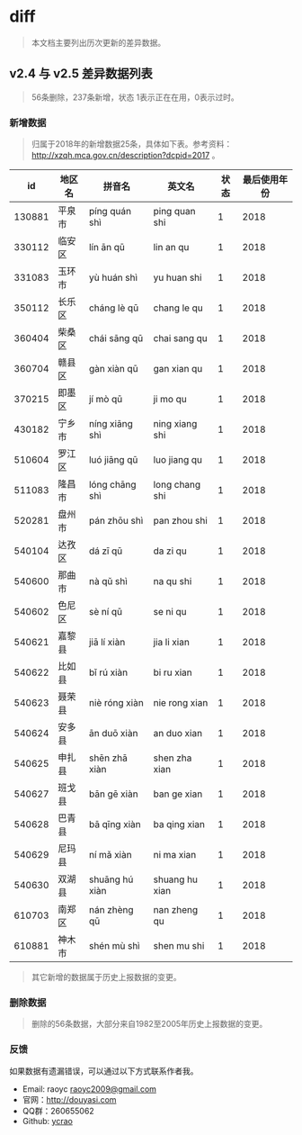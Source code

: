 # diff

>   本文档主要列出历次更新的差异数据。


## v2.4 与 v2.5 差异数据列表

>   56条删除，237条新增，状态 1表示正在在用，0表示过时。

### 新增数据

>   归属于2018年的新增数据25条，具体如下表。参考资料：http://xzqh.mca.gov.cn/description?dcpid=2017 。

| id | 地区名 | 拼音名 | 英文名| 状态 | 最后使用年份 | 
| ---- | ---- | ---- | ---- | ---- | ---- |
| 130881 | 平泉市 | píng quán shì | ping quan shi | 1 | 2018 |
| 330112 | 临安区 | lín ān qū | lin an qu | 1 | 2018 |
| 331083 | 玉环市 | yù huán shì | yu huan shi | 1 | 2018 |
| 350112 | 长乐区 | cháng lè qū | chang le qu | 1 | 2018 |
| 360404 | 柴桑区 | chái sāng qū | chai sang qu | 1 | 2018 |
| 360704 | 赣县区 | gàn xiàn qū | gan xian qu | 1 | 2018 |
| 370215 | 即墨区 | jí mò qū | ji mo qu | 1 | 2018 |
| 430182 | 宁乡市 | níng xiāng shì | ning xiang shi | 1 | 2018 |
| 510604 | 罗江区 | luó jiāng qū | luo jiang qu | 1 | 2018 |
| 511083 | 隆昌市 | lóng chāng shì | long chang shi | 1 | 2018 |
| 520281 | 盘州市 | pán zhōu shì | pan zhou shi | 1 | 2018 |
| 540104 | 达孜区 | dá zī qū | da zi qu | 1 | 2018 |
| 540600 | 那曲市 | nà qǔ shì | na qu shi | 1 | 2018 |
| 540602 | 色尼区 | sè ní qū | se ni qu | 1 | 2018 |
| 540621 | 嘉黎县 | jiā lí xiàn | jia li xian | 1 | 2018 |
| 540622 | 比如县 | bǐ rú xiàn | bi ru xian | 1 | 2018 |
| 540623 | 聂荣县 | niè róng xiàn | nie rong xian | 1 | 2018 |
| 540624 | 安多县 | ān duō xiàn | an duo xian | 1 | 2018 |
| 540625 | 申扎县 | shēn zhā xiàn | shen zha xian | 1 | 2018 |
| 540627 | 班戈县 | bān gē xiàn | ban ge xian | 1 | 2018 |
| 540628 | 巴青县 | bā qīng xiàn | ba qing xian | 1 | 2018 |
| 540629 | 尼玛县 | ní mǎ xiàn | ni ma xian | 1 | 2018 |
| 540630 | 双湖县 | shuāng hú xiàn | shuang hu xian | 1 | 2018 |
| 610703 | 南郑区 | nán zhèng qū | nan zheng qu | 1 | 2018 |
| 610881 | 神木市 | shén mù shì | shen mu shi | 1 | 2018 |

>   其它新增的数据属于历史上报数据的变更。

### 删除数据

>   删除的56条数据，大部分来自1982至2005年历史上报数据的变更。

### 反馈

如果数据有遗漏错误，可以通过以下方式联系作者我。

- Email: raoyc <raoyc2009@gmail.com>
- 官网：http://douyasi.com
- QQ群：260655062
- Github: [ycrao](https://github.com/ycrao)